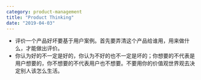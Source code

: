 ```yaml
---
category: product-management
title: "Product Thinking"
date: "2019-04-03"
---
```


- 评价一个产品好坏要基于用户案例。首先要弄清这个产品给谁用，用来做什么，才能做出评价。
- 你认为好的不一定是好的，你认为不好的也不一定是坏的；你想要的不代表是用户想要的，你不想要的不代表用户也不想要。不要用你的价值观世界观去决定别人该怎么生活。
